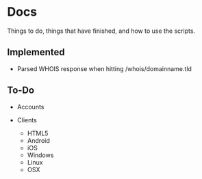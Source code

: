 # Docs
Things to do, things that have finished, and how to use the scripts.


## Implemented

- Parsed WHOIS response when hitting /whois/domainname.tld

## To-Do

- Accounts

- Clients
	- 	HTML5
	-	Android
	- 	iOS
	-	Windows
	- 	Linux
	-	OSX